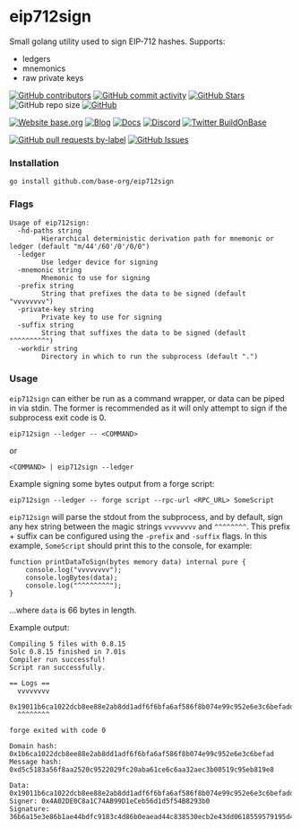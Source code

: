 # eip712sign

Small golang utility used to sign EIP-712 hashes. Supports:

- ledgers
- mnemonics
- raw private keys

<!-- Badge row 1 - status -->

[![GitHub contributors](https://img.shields.io/github/contributors/base-org/eip712sign)](https://github.com/base-org/eip712sign/graphs/contributors)
[![GitHub commit activity](https://img.shields.io/github/commit-activity/w/base-org/eip712sign)](https://github.com/base-org/eip712sign/graphs/contributors)
[![GitHub Stars](https://img.shields.io/github/stars/base-org/eip712sign.svg)](https://github.com/base-org/eip712sign/stargazers)
![GitHub repo size](https://img.shields.io/github/repo-size/base-org/eip712sign)
[![GitHub](https://img.shields.io/github/license/base-org/eip712sign?color=blue)](https://github.com/base-org/eip712sign/blob/main/LICENSE)

<!-- Badge row 2 - links and profiles -->

[![Website base.org](https://img.shields.io/website-up-down-green-red/https/base.org.svg)](https://base.org)
[![Blog](https://img.shields.io/badge/blog-up-green)](https://base.mirror.xyz/)
[![Docs](https://img.shields.io/badge/docs-up-green)](https://docs.base.org/)
[![Discord](https://img.shields.io/discord/1067165013397213286?label=discord)](https://base.org/discord)
[![Twitter BuildOnBase](https://img.shields.io/twitter/follow/BuildOnBase?style=social)](https://twitter.com/BuildOnBase)

<!-- Badge row 3 - detailed status -->

[![GitHub pull requests by-label](https://img.shields.io/github/issues-pr-raw/base-org/eip712sign)](https://github.com/base-org/eip712sign/pulls)
[![GitHub Issues](https://img.shields.io/github/issues-raw/base-org/eip712sign.svg)](https://github.com/base-org/eip712sign/issues)

### Installation

```shell
go install github.com/base-org/eip712sign
```

### Flags

```shell
Usage of eip712sign:
  -hd-paths string
    	Hierarchical deterministic derivation path for mnemonic or ledger (default "m/44'/60'/0'/0/0")
  -ledger
    	Use ledger device for signing
  -mnemonic string
    	Mnemonic to use for signing
  -prefix string
    	String that prefixes the data to be signed (default "vvvvvvvv")
  -private-key string
    	Private key to use for signing
  -suffix string
    	String that suffixes the data to be signed (default "^^^^^^^^")
  -workdir string
    	Directory in which to run the subprocess (default ".")
```

### Usage

`eip712sign` can either be run as a command wrapper, or data can be piped in via stdin.
The former is recommended as it will only attempt to sign if the subprocess exit code is 0.

```shell
eip712sign --ledger -- <COMMAND>
```

or

```shell
<COMMAND> | eip712sign --ledger
```

Example signing some bytes output from a forge script:

```shell
eip712sign --ledger -- forge script --rpc-url <RPC_URL> SomeScript
```

`eip712sign` will parse the stdout from the subprocess, and by default, sign any hex string between the magic strings `vvvvvvvv` and `^^^^^^^^`.
This prefix + suffix can be configured using the `-prefix` and `-suffix` flags.
In this example, `SomeScript` should print this to the console, for example:

```solidity
function printDataToSign(bytes memory data) internal pure {
    console.log("vvvvvvvv");
    console.logBytes(data);
    console.log("^^^^^^^^");
}
```

...where `data` is 66 bytes in length.

Example output:

```shell
Compiling 5 files with 0.8.15
Solc 0.8.15 finished in 7.01s
Compiler run successful!
Script ran successfully.

== Logs ==
  vvvvvvvv
  0x19011b6ca1022dcb8ee88e2ab8dd1adf6f6bfa6af586f8b074e99c952e6e3c6befadd5c5183a56f8aa2520c9522029fc20aba61ce6c6aa32aec3b00519c95eb819e8
  ^^^^^^^^

forge exited with code 0

Domain hash: 0x1b6ca1022dcb8ee88e2ab8dd1adf6f6bfa6af586f8b074e99c952e6e3c6befad
Message hash: 0xd5c5183a56f8aa2520c9522029fc20aba61ce6c6aa32aec3b00519c95eb819e8

Data: 0x19011b6ca1022dcb8ee88e2ab8dd1adf6f6bfa6af586f8b074e99c952e6e3c6befadd5c5183a56f8aa2520c9522029fc20aba61ce6c6aa32aec3b00519c95eb819e8
Signer: 0x4A02DE0C8a1C74AB99D1eCeb56d1d5f54B8293b0
Signature: 36b6a15e3e86b1ae44bdfc9183c4d86b0eaead44c838530ecb2e43dd0618559579195d42fe63868a44ee0279feef0181b1a9ed3b0faa89bf1ebd48b0f48f54bc1c
```
